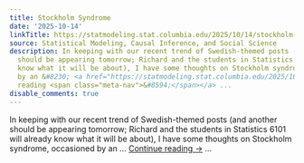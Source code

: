 ```yaml
---
title: Stockholm Syndrome
date: '2025-10-14'
linkTitle: https://statmodeling.stat.columbia.edu/2025/10/14/stockholm-syndrome/
source: Statistical Modeling, Causal Inference, and Social Science
description: In keeping with our recent trend of Swedish-themed posts (and another
  should be appearing tomorrow; Richard and the students in Statistics 6101 will already
  know what it will be about), I have some thoughts on Stockholm syndrome, occasioned
  by an &#8230; <a href="https://statmodeling.stat.columbia.edu/2025/10/14/stockholm-syndrome/">Continue
  reading <span class="meta-nav">&#8594;</span></a> ...
disable_comments: true
---
```

In keeping with our recent trend of Swedish-themed posts (and another should be appearing tomorrow; Richard and the students in Statistics 6101 will already know what it will be about), I have some thoughts on Stockholm syndrome, occasioned by an &#8230; <a href="https://statmodeling.stat.columbia.edu/2025/10/14/stockholm-syndrome/">Continue reading <span class="meta-nav">&#8594;</span></a> ...
